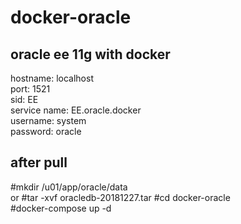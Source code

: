 # docker-oracle
## oracle ee 11g with docker  

hostname: localhost  
port: 1521  
sid: EE  
service name: EE.oracle.docker  
username: system  
password: oracle  
## after pull
#mkdir /u01/app/oracle/data  
or
#tar -xvf oracledb-20181227.tar
#cd docker-oracle  
#docker-compose up -d  
